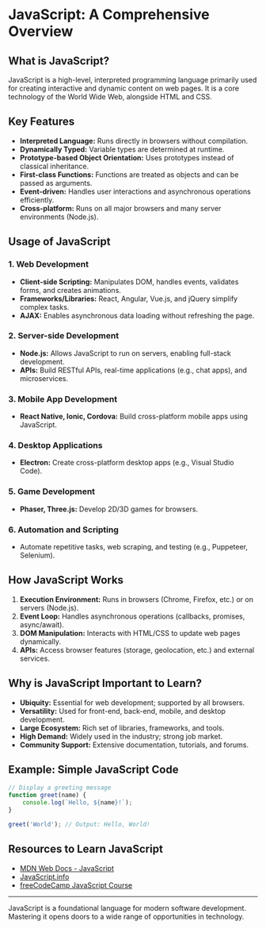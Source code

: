 # JavaScript: A Comprehensive Overview

## What is JavaScript?

JavaScript is a high-level, interpreted programming language primarily used for creating interactive and dynamic content on web pages. It is a core technology of the World Wide Web, alongside HTML and CSS.

## Key Features

- **Interpreted Language:** Runs directly in browsers without compilation.
- **Dynamically Typed:** Variable types are determined at runtime.
- **Prototype-based Object Orientation:** Uses prototypes instead of classical inheritance.
- **First-class Functions:** Functions are treated as objects and can be passed as arguments.
- **Event-driven:** Handles user interactions and asynchronous operations efficiently.
- **Cross-platform:** Runs on all major browsers and many server environments (Node.js).

## Usage of JavaScript

### 1. Web Development

- **Client-side Scripting:** Manipulates DOM, handles events, validates forms, and creates animations.
- **Frameworks/Libraries:** React, Angular, Vue.js, and jQuery simplify complex tasks.
- **AJAX:** Enables asynchronous data loading without refreshing the page.

### 2. Server-side Development

- **Node.js:** Allows JavaScript to run on servers, enabling full-stack development.
- **APIs:** Build RESTful APIs, real-time applications (e.g., chat apps), and microservices.

### 3. Mobile App Development

- **React Native, Ionic, Cordova:** Build cross-platform mobile apps using JavaScript.

### 4. Desktop Applications

- **Electron:** Create cross-platform desktop apps (e.g., Visual Studio Code).

### 5. Game Development

- **Phaser, Three.js:** Develop 2D/3D games for browsers.

### 6. Automation and Scripting

- Automate repetitive tasks, web scraping, and testing (e.g., Puppeteer, Selenium).

## How JavaScript Works

1. **Execution Environment:** Runs in browsers (Chrome, Firefox, etc.) or on servers (Node.js).
2. **Event Loop:** Handles asynchronous operations (callbacks, promises, async/await).
3. **DOM Manipulation:** Interacts with HTML/CSS to update web pages dynamically.
4. **APIs:** Access browser features (storage, geolocation, etc.) and external services.

## Why is JavaScript Important to Learn?

- **Ubiquity:** Essential for web development; supported by all browsers.
- **Versatility:** Used for front-end, back-end, mobile, and desktop development.
- **Large Ecosystem:** Rich set of libraries, frameworks, and tools.
- **High Demand:** Widely used in the industry; strong job market.
- **Community Support:** Extensive documentation, tutorials, and forums.

## Example: Simple JavaScript Code

```javascript
// Display a greeting message
function greet(name) {
    console.log(`Hello, ${name}!`);
}

greet('World'); // Output: Hello, World!
```

## Resources to Learn JavaScript

- [MDN Web Docs - JavaScript](https://developer.mozilla.org/en-US/docs/Web/JavaScript)
- [JavaScript.info](https://javascript.info/)
- [freeCodeCamp JavaScript Course](https://www.freecodecamp.org/learn/javascript-algorithms-and-data-structures/)

---

JavaScript is a foundational language for modern software development. Mastering it opens doors to a wide range of opportunities in technology.
